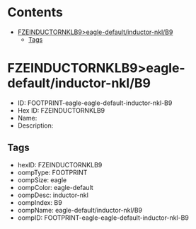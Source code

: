 



Contents
========

* [FZEINDUCTORNKLB9>eagle-default/inductor-nkl/B9](#fzeinductornklb9eagle-defaultinductor-nklb9)
	* [Tags](#tags)

# FZEINDUCTORNKLB9>eagle-default/inductor-nkl/B9

- ID: FOOTPRINT-eagle-eagle-default-inductor-nkl-B9
- Hex ID: FZEINDUCTORNKLB9
- Name: 
- Description: 

## Tags

- hexID: FZEINDUCTORNKLB9
- oompType: FOOTPRINT
- oompSize: eagle
- oompColor: eagle-default
- oompDesc: inductor-nkl
- oompIndex: B9
- oompName: eagle-default/inductor-nkl/B9
- oompID: FOOTPRINT-eagle-eagle-default-inductor-nkl-B9
